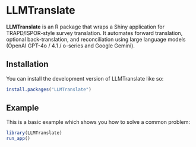 
# LLMTranslate

<!-- badges: start -->
<!-- badges: end -->

**LLMTranslate** is an R package that wraps a Shiny application for TRAPD/ISPOR-style survey translation. It automates forward translation, optional back-translation, and reconciliation using large language models (OpenAI GPT-4o / 4.1 / o-series and Google Gemini).


## Installation

You can install the development version of LLMTranslate like so:

``` r
install.packages("LLMTranslate")
```

## Example

This is a basic example which shows you how to solve a common problem:

``` r
library(LLMTranslate)
run_app()
```

